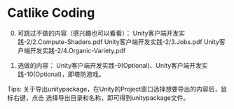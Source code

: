 # Catlike Coding

0. 可跳过不做的内容（感兴趣也可以看看）：
    Unity客户端开发实践-2/2.Compute-Shaders.pdf
    Unity客户端开发实践-2/3.Jobs.pdf
    Unity客户端开发实践-2/4.Organic-Variety.pdf

1. 选做的内容：
    Unity客户端开发实践-9(Optional)、Unity客户端开发实践-10(Optional)，即塔防游戏。

Tips:
    关于导出unitypackage，在Unity的Project窗口选择想要导出的内容后，鼠标右键，点击<Export Package...> 选择导出目录和名称，即可得到unitypackage文件。
